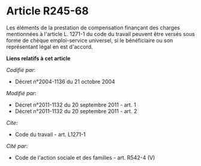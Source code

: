 # Article R245-68

Les éléments de la prestation de compensation finançant des charges mentionnées à l'article L. 1271-1 du code du travail
peuvent être versés sous forme de chèque emploi-service universel, si le bénéficiaire ou son représentant légal en est
d'accord.

**Liens relatifs à cet article**

_Codifié par_:

  - Décret n°2004-1136 du 21 octobre 2004

_Modifié par_:

  - Décret n°2011-1132 du 20 septembre 2011 - art. 1
  - Décret n°2011-1132 du 20 septembre 2011 - art. 2

_Cite_:

  - Code du travail - art. L1271-1

_Cité par_:

  - Code de l'action sociale et des familles - art. R542-4 (V)
